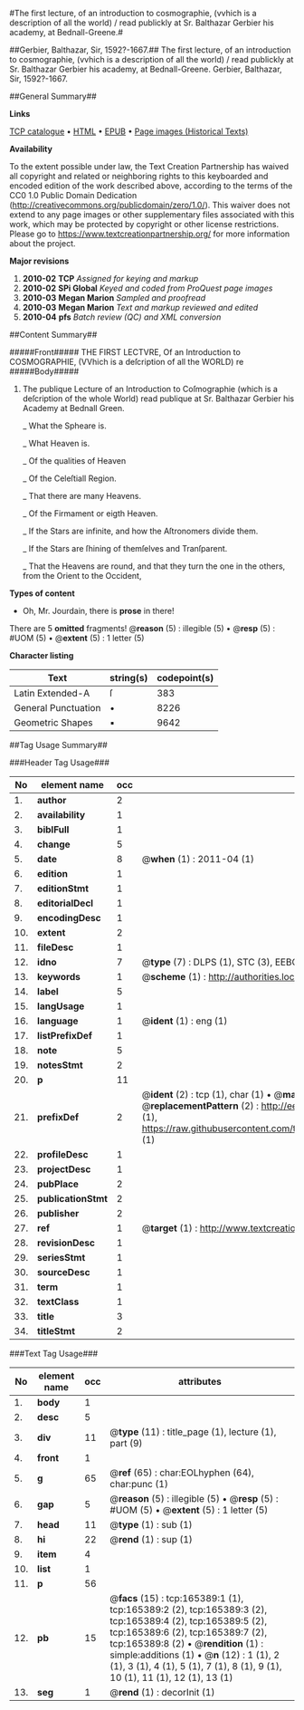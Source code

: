 #The first lecture, of an introduction to cosmographie, (vvhich is a description of all the world) / read publickly at Sr. Balthazar Gerbier his academy, at Bednall-Greene.#

##Gerbier, Balthazar, Sir, 1592?-1667.##
The first lecture, of an introduction to cosmographie, (vvhich is a description of all the world) / read publickly at Sr. Balthazar Gerbier his academy, at Bednall-Greene.
Gerbier, Balthazar, Sir, 1592?-1667.

##General Summary##

**Links**

[TCP catalogue](http://www.ota.ox.ac.uk/tcp/)  • 
[HTML](http://tei.it.ox.ac.uk/tcp/Texts-HTML/free/A85/A85918.html)  • 
[EPUB](http://tei.it.ox.ac.uk/tcp/Texts-EPUB/free/A85/A85918.epub) • 
[Page images (Historical Texts)](https://historicaltexts.jisc.ac.uk/eebo-99865374e)

**Availability**

To the extent possible under law, the Text Creation Partnership has waived all copyright and related or neighboring rights to this keyboarded and encoded edition of the work described above, according to the terms of the CC0 1.0 Public Domain Dedication (http://creativecommons.org/publicdomain/zero/1.0/). This waiver does not extend to any page images or other supplementary files associated with this work, which may be protected by copyright or other license restrictions. Please go to https://www.textcreationpartnership.org/ for more information about the project.

**Major revisions**

1. __2010-02__ __TCP__ *Assigned for keying and markup*
1. __2010-02__ __SPi Global__ *Keyed and coded from ProQuest page images*
1. __2010-03__ __Megan Marion__ *Sampled and proofread*
1. __2010-03__ __Megan Marion__ *Text and markup reviewed and edited*
1. __2010-04__ __pfs__ *Batch review (QC) and XML conversion*

##Content Summary##

#####Front#####
THE FIRST LECTVRE, Of an Introduction to COSMOGRAPHIE, (VVhich is a deſcription of all the WORLD) re
#####Body#####

1. The publique Lecture of an Introduction to Coſmographie (which is a deſcription of the whole World) read publique at Sr. Balthazar Gerbier his Academy at Bednall Green.

    _ What the Spheare is.

    _ What Heaven is.

    _ Of the qualities of Heaven

    _ Of the Celeſtiall Region.

    _ That there are many Heavens.

    _ Of the Firmament or eigth Heaven.

    _ If the Stars are infinite, and how the Aſtronomers divide them.

    _ If the Stars are ſhining of themſelves and Tranſparent.

    _ That the Heavens are round, and that they turn the one in the others, from the Orient to the Occident,

**Types of content**

  * Oh, Mr. Jourdain, there is **prose** in there!

There are 5 **omitted** fragments! 
 @__reason__ (5) : illegible (5)  •  @__resp__ (5) : #UOM (5)  •  @__extent__ (5) : 1 letter (5)

**Character listing**


|Text|string(s)|codepoint(s)|
|---|---|---|
|Latin Extended-A|ſ|383|
|General Punctuation|•|8226|
|Geometric Shapes|▪|9642|

##Tag Usage Summary##

###Header Tag Usage###

|No|element name|occ|attributes|
|---|---|---|---|
|1.|__author__|2||
|2.|__availability__|1||
|3.|__biblFull__|1||
|4.|__change__|5||
|5.|__date__|8| @__when__ (1) : 2011-04 (1)|
|6.|__edition__|1||
|7.|__editionStmt__|1||
|8.|__editorialDecl__|1||
|9.|__encodingDesc__|1||
|10.|__extent__|2||
|11.|__fileDesc__|1||
|12.|__idno__|7| @__type__ (7) : DLPS (1), STC (3), EEBO-CITATION (1), PROQUEST (1), VID (1)|
|13.|__keywords__|1| @__scheme__ (1) : http://authorities.loc.gov/ (1)|
|14.|__label__|5||
|15.|__langUsage__|1||
|16.|__language__|1| @__ident__ (1) : eng (1)|
|17.|__listPrefixDef__|1||
|18.|__note__|5||
|19.|__notesStmt__|2||
|20.|__p__|11||
|21.|__prefixDef__|2| @__ident__ (2) : tcp (1), char (1)  •  @__matchPattern__ (2) : ([0-9\-]+):([0-9IVX]+) (1), (.+) (1)  •  @__replacementPattern__ (2) : http://eebo.chadwyck.com/downloadtiff?vid=$1&page=$2 (1), https://raw.githubusercontent.com/textcreationpartnership/Texts/master/tcpchars.xml#$1 (1)|
|22.|__profileDesc__|1||
|23.|__projectDesc__|1||
|24.|__pubPlace__|2||
|25.|__publicationStmt__|2||
|26.|__publisher__|2||
|27.|__ref__|1| @__target__ (1) : http://www.textcreationpartnership.org/docs/. (1)|
|28.|__revisionDesc__|1||
|29.|__seriesStmt__|1||
|30.|__sourceDesc__|1||
|31.|__term__|1||
|32.|__textClass__|1||
|33.|__title__|3||
|34.|__titleStmt__|2||


###Text Tag Usage###

|No|element name|occ|attributes|
|---|---|---|---|
|1.|__body__|1||
|2.|__desc__|5||
|3.|__div__|11| @__type__ (11) : title_page (1), lecture (1), part (9)|
|4.|__front__|1||
|5.|__g__|65| @__ref__ (65) : char:EOLhyphen (64), char:punc (1)|
|6.|__gap__|5| @__reason__ (5) : illegible (5)  •  @__resp__ (5) : #UOM (5)  •  @__extent__ (5) : 1 letter (5)|
|7.|__head__|11| @__type__ (1) : sub (1)|
|8.|__hi__|22| @__rend__ (1) : sup (1)|
|9.|__item__|4||
|10.|__list__|1||
|11.|__p__|56||
|12.|__pb__|15| @__facs__ (15) : tcp:165389:1 (1), tcp:165389:2 (2), tcp:165389:3 (2), tcp:165389:4 (2), tcp:165389:5 (2), tcp:165389:6 (2), tcp:165389:7 (2), tcp:165389:8 (2)  •  @__rendition__ (1) : simple:additions (1)  •  @__n__ (12) : 1 (1), 2 (1), 3 (1), 4 (1), 5 (1), 7 (1), 8 (1), 9 (1), 10 (1), 11 (1), 12 (1), 13 (1)|
|13.|__seg__|1| @__rend__ (1) : decorInit (1)|
